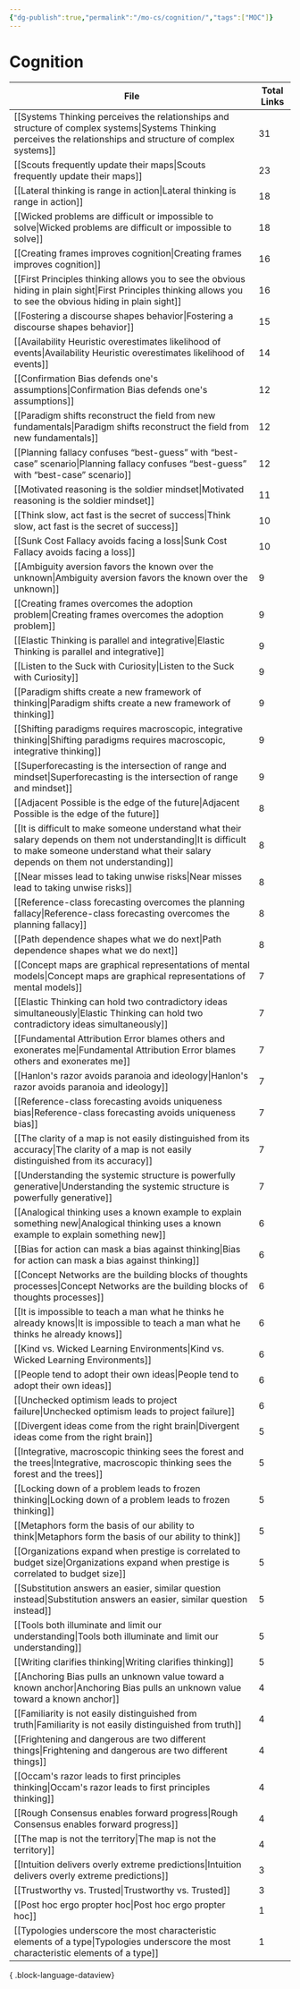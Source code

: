 ```yaml
---
{"dg-publish":true,"permalink":"/mo-cs/cognition/","tags":["MOC"]}
---
```


# Cognition

| File                                                                                                                                                                                                  | Total Links |
| ----------------------------------------------------------------------------------------------------------------------------------------------------------------------------------------------------- | ----------- |
| [[Systems Thinking perceives the relationships and structure of complex systems\|Systems Thinking perceives the relationships and structure of complex systems]]                                   | 31          |
| [[Scouts frequently update their maps\|Scouts frequently update their maps]]                                                                                                                       | 23          |
| [[Lateral thinking is range in action\|Lateral thinking is range in action]]                                                                                                                       | 18          |
| [[Wicked problems are difficult or impossible to solve\|Wicked problems are difficult or impossible to solve]]                                                                                     | 18          |
| [[Creating frames improves cognition\|Creating frames improves cognition]]                                                                                                                         | 16          |
| [[First Principles thinking allows you to see the obvious hiding in plain sight\|First Principles thinking allows you to see the obvious hiding in plain sight]]                                   | 16          |
| [[Fostering a discourse shapes behavior\|Fostering a discourse shapes behavior]]                                                                                                                   | 15          |
| [[Availability Heuristic overestimates likelihood of events\|Availability Heuristic overestimates likelihood of events]]                                                                           | 14          |
| [[Confirmation Bias defends one's assumptions\|Confirmation Bias defends one's assumptions]]                                                                                                       | 12          |
| [[Paradigm shifts reconstruct the field from new fundamentals\|Paradigm shifts reconstruct the field from new fundamentals]]                                                                       | 12          |
| [[Planning fallacy confuses “best-guess” with “best-case” scenario\|Planning fallacy confuses “best-guess” with “best-case” scenario]]                                                             | 12          |
| [[Motivated reasoning is the soldier mindset\|Motivated reasoning is the soldier mindset]]                                                                                                         | 11          |
| [[Think slow, act fast is the secret of success\|Think slow, act fast is the secret of success]]                                                                                                   | 10          |
| [[Sunk Cost Fallacy avoids facing a loss\|Sunk Cost Fallacy avoids facing a loss]]                                                                                                                 | 10          |
| [[Ambiguity aversion favors the known over the unknown\|Ambiguity aversion favors the known over the unknown]]                                                                                     | 9           |
| [[Creating frames overcomes the adoption problem\|Creating frames overcomes the adoption problem]]                                                                                                 | 9           |
| [[Elastic Thinking is parallel and integrative\|Elastic Thinking is parallel and integrative]]                                                                                                     | 9           |
| [[Listen to the Suck with Curiosity\|Listen to the Suck with Curiosity]]                                                                                                                           | 9           |
| [[Paradigm shifts create a new framework of thinking\|Paradigm shifts create a new framework of thinking]]                                                                                         | 9           |
| [[Shifting paradigms requires macroscopic, integrative thinking\|Shifting paradigms requires macroscopic, integrative thinking]]                                                                   | 9           |
| [[Superforecasting is the intersection of range and mindset\|Superforecasting is the intersection of range and mindset]]                                                                           | 9           |
| [[Adjacent Possible is the edge of the future\|Adjacent Possible is the edge of the future]]                                                                                                       | 8           |
| [[It is difficult to make someone understand what their salary depends on them not understanding\|It is difficult to make someone understand what their salary depends on them not understanding]] | 8           |
| [[Near misses lead to taking unwise risks\|Near misses lead to taking unwise risks]]                                                                                                               | 8           |
| [[Reference-class forecasting overcomes the planning fallacy\|Reference-class forecasting overcomes the planning fallacy]]                                                                         | 8           |
| [[Path dependence shapes what we do next\|Path dependence shapes what we do next]]                                                                                                                 | 8           |
| [[Concept maps are graphical representations of mental models\|Concept maps are graphical representations of mental models]]                                                                       | 7           |
| [[Elastic Thinking can hold two contradictory ideas simultaneously\|Elastic Thinking can hold two contradictory ideas simultaneously]]                                                             | 7           |
| [[Fundamental Attribution Error blames others and exonerates me\|Fundamental Attribution Error blames others and exonerates me]]                                                                   | 7           |
| [[Hanlon's razor avoids paranoia and ideology\|Hanlon's razor avoids paranoia and ideology]]                                                                                                       | 7           |
| [[Reference-class forecasting avoids uniqueness bias\|Reference-class forecasting avoids uniqueness bias]]                                                                                         | 7           |
| [[The clarity of a map is not easily distinguished from its accuracy\|The clarity of a map is not easily distinguished from its accuracy]]                                                         | 7           |
| [[Understanding the systemic structure is powerfully generative\|Understanding the systemic structure is powerfully generative]]                                                                   | 7           |
| [[Analogical thinking uses a known example to explain something new\|Analogical thinking uses a known example to explain something new]]                                                           | 6           |
| [[Bias for action can mask a bias against thinking\|Bias for action can mask a bias against thinking]]                                                                                             | 6           |
| [[Concept Networks are the building blocks of thoughts processes\|Concept Networks are the building blocks of thoughts processes]]                                                                 | 6           |
| [[It is impossible to teach a man what he thinks he already knows\|It is impossible to teach a man what he thinks he already knows]]                                                               | 6           |
| [[Kind vs. Wicked Learning Environments\|Kind vs. Wicked Learning Environments]]                                                                                                                   | 6           |
| [[People tend to adopt their own ideas\|People tend to adopt their own ideas]]                                                                                                                     | 6           |
| [[Unchecked optimism leads to project failure\|Unchecked optimism leads to project failure]]                                                                                                       | 6           |
| [[Divergent ideas come from the right brain\|Divergent ideas come from the right brain]]                                                                                                           | 5           |
| [[Integrative, macroscopic thinking sees the forest and the trees\|Integrative, macroscopic thinking sees the forest and the trees]]                                                               | 5           |
| [[Locking down of a problem leads to frozen thinking\|Locking down of a problem leads to frozen thinking]]                                                                                         | 5           |
| [[Metaphors form the basis of our ability to think\|Metaphors form the basis of our ability to think]]                                                                                             | 5           |
| [[Organizations expand when prestige is correlated to budget size\|Organizations expand when prestige is correlated to budget size]]                                                               | 5           |
| [[Substitution answers an easier, similar question instead\|Substitution answers an easier, similar question instead]]                                                                             | 5           |
| [[Tools both illuminate and limit our understanding\|Tools both illuminate and limit our understanding]]                                                                                           | 5           |
| [[Writing clarifies thinking\|Writing clarifies thinking]]                                                                                                                                         | 5           |
| [[Anchoring Bias pulls an unknown value toward a known anchor\|Anchoring Bias pulls an unknown value toward a known anchor]]                                                                       | 4           |
| [[Familiarity is not easily distinguished from truth\|Familiarity is not easily distinguished from truth]]                                                                                         | 4           |
| [[Frightening and dangerous are two different things\|Frightening and dangerous are two different things]]                                                                                         | 4           |
| [[Occam's razor leads to first principles thinking\|Occam's razor leads to first principles thinking]]                                                                                             | 4           |
| [[Rough Consensus enables forward progress\|Rough Consensus enables forward progress]]                                                                                                             | 4           |
| [[The map is not the territory\|The map is not the territory]]                                                                                                                                     | 4           |
| [[Intuition delivers overly extreme predictions\|Intuition delivers overly extreme predictions]]                                                                                                   | 3           |
| [[Trustworthy vs. Trusted\|Trustworthy vs. Trusted]]                                                                                                                                               | 3           |
| [[Post hoc ergo propter hoc\|Post hoc ergo propter hoc]]                                                                                                                                           | 1           |
| [[Typologies underscore the most characteristic elements of a type\|Typologies underscore the most characteristic elements of a type]]                                                             | 1           |

{ .block-language-dataview}
